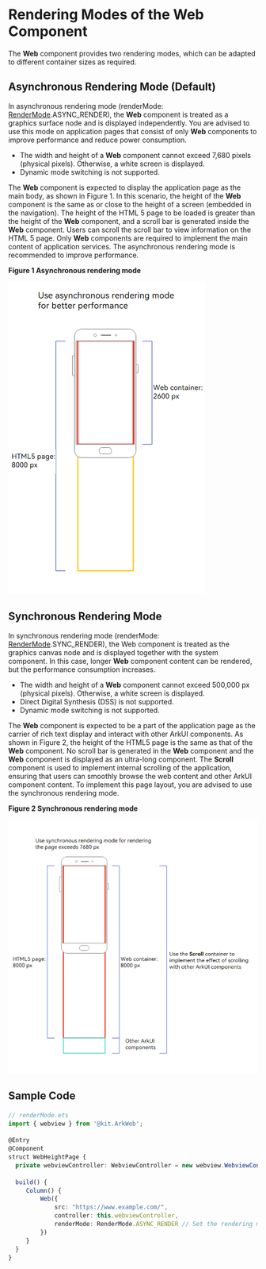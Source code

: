 # Rendering Modes of the Web Component

The **Web** component provides two rendering modes, which can be adapted to different container sizes as required.

## Asynchronous Rendering Mode (Default)

In asynchronous rendering mode (renderMode: [RenderMode](../reference/apis-arkweb/ts-basic-components-web-e.md#rendermode12).ASYNC_RENDER), the **Web** component is treated as a graphics surface node and is displayed independently. You are advised to use this mode on application pages that consist of only **Web** components to improve performance and reduce power consumption.

- The width and height of a **Web** component cannot exceed 7,680 pixels (physical pixels). Otherwise, a white screen is displayed.
- Dynamic mode switching is not supported.

The **Web** component is expected to display the application page as the main body, as shown in Figure 1. In this scenario, the height of the **Web** component is the same as or close to the height of a screen (embedded in the navigation). The height of the HTML 5 page to be loaded is greater than the height of the **Web** component, and a scroll bar is generated inside the **Web** component. Users can scroll the scroll bar to view information on the HTML 5 page. Only **Web** components are required to implement the main content of application services. The asynchronous rendering mode is recommended to improve performance.

**Figure 1 Asynchronous rendering mode**

![web-render-mode-sample](figures/arkweb-render-mode-async-render.png)

## Synchronous Rendering Mode

In synchronous rendering mode (renderMode: [RenderMode](../reference/apis-arkweb/ts-basic-components-web-e.md#rendermode12).SYNC_RENDER), the Web component is treated as the graphics canvas node and is displayed together with the system component. In this case, longer **Web** component content can be rendered, but the performance consumption increases.

- The width and height of a **Web** component cannot exceed 500,000 px (physical pixels). Otherwise, a white screen is displayed.
- Direct Digital Synthesis (DSS) is not supported.
- Dynamic mode switching is not supported.

The **Web** component is expected to be a part of the application page as the carrier of rich text display and interact with other ArkUI components. As shown in Figure 2, the height of the HTML5 page is the same as that of the **Web** component. No scroll bar is generated in the **Web** component and the **Web** component is displayed as an ultra-long component. The **Scroll** component is used to implement internal scrolling of the application, ensuring that users can smoothly browse the web content and other ArkUI component content. To implement this page layout, you are advised to use the synchronous rendering mode.

**Figure 2 Synchronous rendering mode**

![web-render-mode-sample](figures/arkweb-render-mode-sync-render.png)

## Sample Code

```typescript
// renderMode.ets
import { webview } from '@kit.ArkWeb';

@Entry
@Component
struct WebHeightPage {
  private webviewController: WebviewController = new webview.WebviewController()

  build() {
     Column() {
         Web({
             src: "https://www.example.com/",
             controller: this.webviewController,
             renderMode: RenderMode.ASYNC_RENDER // Set the rendering mode.
         })
     }
  }
}
```
